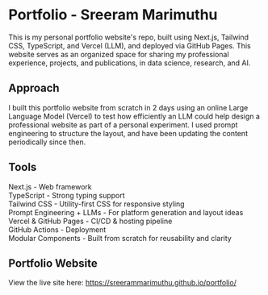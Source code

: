 # Portfolio - Sreeram Marimuthu
This is my personal portfolio website's repo, built using Next.js, Tailwind CSS, TypeScript, and Vercel (LLM), and deployed via GitHub Pages. This website serves as an organized space for sharing my professional experience, projects, and publications, in data science, research, and AI.

## Approach 
I built this portfolio website from scratch in 2 days using an online Large Language Model (Vercel) to test how efficiently an LLM could help design a professional website as part of a personal experiment. I used prompt engineering to structure the layout, and have been updating the content periodically since then. 

## Tools
Next.js - Web framework  
TypeScript - Strong typing support  
Tailwind CSS - Utility-first CSS for responsive styling  
Prompt Engineering + LLMs - For platform generation and layout ideas  
Vercel & GitHub Pages - CI/CD & hosting pipeline  
GitHub Actions - Deployment  
Modular Components - Built from scratch for reusability and clarity  

## Portfolio Website
View the live site here: https://sreerammarimuthu.github.io/portfolio/ 
